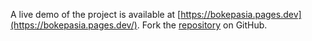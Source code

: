 A live demo of the project is available at [https://bokepasia.pages.dev](https://bokepasia.pages.dev/).
Fork the [repository](https://github.com/mutilbogeh) on GitHub.
